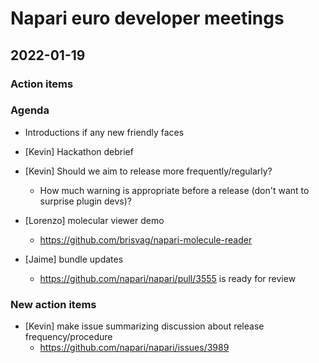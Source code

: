 # Napari euro developer meetings

## 2022-01-19

### Action items

### Agenda

- Introductions if any new friendly faces
- [Kevin] Hackathon debrief
- [Kevin] Should we aim to release more frequently/regularly?
    - How much warning is appropriate before a release (don't want to surprise plugin devs)?

- [Lorenzo] molecular viewer demo
    - https://github.com/brisvag/napari-molecule-reader

- [Jaime] bundle updates 
    - https://github.com/napari/napari/pull/3555 is ready for review

### New action items
- [Kevin] make issue summarizing discussion about release frequency/procedure
  - https://github.com/napari/napari/issues/3989
